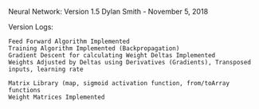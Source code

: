 Neural Network: Version 1.5
Dylan Smith - November 5, 2018

Version Logs:

	Feed Forward Algorithm Implemented
	Training Algorithm Implemented (Backpropagation)
	Gradient Descent for calculating Weight Deltas Implemented
	Weights Adjusted by Deltas using Derivatives (Gradients), Transposed inputs, learning rate

	Matrix Library (map, sigmoid activation function, from/toArray functions
	Weight Matrices Implemented


